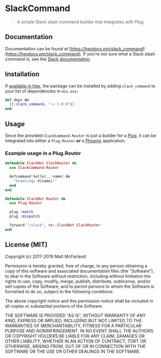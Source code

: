 # SlackCommand

> A simple Slack slash command builder that integrates with Plug.

## Documentation

Documentation can be found at [https://hexdocs.pm/slack_command](https://hexdocs.pm/slack_command). If you're not sure what a Slack slash command is, see the [Slack documentation](https://api.slack.com/slash-commands).

## Installation

If [available in Hex](https://hex.pm/docs/publish), the package can be installed
by adding `slack_command` to your list of dependencies in `mix.exs`:

```elixir
def deps do
  [{:slack_command, "~> 1.0.0"}]
end
```

## Usage

Since the provided `SlackCommand.Router` is just a builder for a [Plug](https://hexdocs.pm/plug/readme.html), it can be integrated into either a `Plug.Router` ***or*** a [Phoenix](https://phoenixframework.org/) application.

### Example usage in a Plug.Router

```elixir
defmodule SlackBot.SlackRouter do
  use SlackCommand.Router

  defcommand hello(_, name) do
    "Greetings #{name}!"
  end
end

defmodule SlackBot.Router do
  use Plug.Router

  plug :match
  plug :dispatch

  forward "/slack", to: SlackBot.SlackRouter
end
```


## License (MIT)

Copyright (c) 2017-2019 Matt McFarland

Permission is hereby granted, free of charge, to any person obtaining a copy
of this software and associated documentation files (the "Software"), to deal
in the Software without restriction, including without limitation the rights
to use, copy, modify, merge, publish, distribute, sublicense, and/or sell
copies of the Software, and to permit persons to whom the Software is
furnished to do so, subject to the following conditions:

The above copyright notice and this permission notice shall be included in all
copies or substantial portions of the Software.

THE SOFTWARE IS PROVIDED "AS IS", WITHOUT WARRANTY OF ANY KIND, EXPRESS OR
IMPLIED, INCLUDING BUT NOT LIMITED TO THE WARRANTIES OF MERCHANTABILITY,
FITNESS FOR A PARTICULAR PURPOSE AND NONINFRINGEMENT. IN NO EVENT SHALL THE
AUTHORS OR COPYRIGHT HOLDERS BE LIABLE FOR ANY CLAIM, DAMAGES OR OTHER
LIABILITY, WHETHER IN AN ACTION OF CONTRACT, TORT OR OTHERWISE, ARISING FROM,
OUT OF OR IN CONNECTION WITH THE SOFTWARE OR THE USE OR OTHER DEALINGS IN THE
SOFTWARE.
